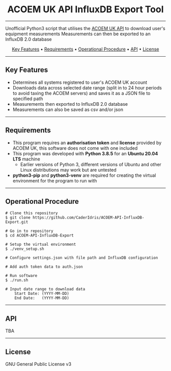 <h1 align="center">
ACOEM UK API InfluxDB Export Tool
</h1>

---

Unofficial Python3 script that utilises the [ACOEM UK API](http://api.airmonitors.net/3.5/documentation/?key=C55638AM) to download user's equipment measurements
Measurements can then be exported to an InfluxDB 2.0 database

<p align="center">
  <a href="#key-features">Key Features</a> •
  <a href="#requirements">Requirements</a> •
  <a href="#operational-procedure">Operational Procedure</a> •
  <a href="#api">API</a> •
  <a href="#license">License</a>
</p>

---

## Key Features

- Determines all systems registered to user's ACOEM UK account
- Downloads data across selected date range (split in to 24 hour periods to avoid taxing the ACOEM servers) and saves it as a JSON file to specified path
- Measurements then exported to InfluxDB 2.0 database
- Measurements can also be saved as csv and/or json

---

## Requirements

- This program requires an **authorisation token** and **license** provided by ACOEM UK, this software does not come with one included
- This program was developed with **Python 3.8.5** for an **Ubuntu 20.04 LTS** machine
  - Earlier versions of Python 3, different versions of Ubuntu and other Linux distributions may work but are untested
- **python3-pip** and **python3-venv** are required for creating the virtual environment for the program to run with

---

## Operational Procedure

```
# Clone this repository
$ git clone https://github.com/CaderIdris/ACOEM-API-InfluxDB-Export.git

# Go in to repository
$ cd ACOEM-API-InfluxDB-Export

# Setup the virtual environment
$ ./venv_setup.sh

# Configure settings.json with file path and InfluxDB configuration

# Add auth token data to auth.json

# Run software
$ ./run.sh

# Input date range to download data
    Start Date: (YYYY-MM-DD)
    End Date:   (YYYY-MM-DD)
```

---

## API

TBA

---

## License

GNU General Public License v3
